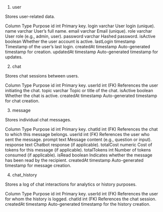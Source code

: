 1. user

Stores user-related data.

Column	Type	Purpose
id	int	Primary key.
login	varchar	User login (unique).
name	varchar	User’s full name.
email	varchar	Email (unique).
role	varchar	User role (e.g., admin, user).
password	varchar	Hashed password.
isActive	boolean	Whether the user account is active.
lastLogin	timestamp	Timestamp of the user’s last login.
createdAt	timestamp	Auto-generated timestamp for creation.
updatedAt	timestamp	Auto-generated timestamp for updates.

2. chat

Stores chat sessions between users.

Column	Type	Purpose
id	int	Primary key.
userId	int (FK)	References the user initiating the chat.
topic	varchar	Topic or title of the chat.
isActive	boolean	Whether the chat is active.
createdAt	timestamp	Auto-generated timestamp for chat creation.

3. message

Stores individual chat messages.

Column	Type	Purpose
id	int	Primary key.
chatId	int (FK)	References the chat to which this message belongs.
userId	int (FK)	References the user who sent the message.
prompt	text	Message content (e.g., question or input).
response	text	Chatbot response (if applicable).
totalCost	numeric	Cost of tokens for this message (if applicable).
totalTokens	int	Number of tokens consumed (if applicable).
isRead	boolean	Indicates whether the message has been read by the recipient.
createdAt	timestamp	Auto-generated timestamp for message creation.

4. chat_history

Stores a log of chat interactions for analytics or history purposes.

Column	Type	Purpose
id	int	Primary key.
userId	int (FK)	References the user for whom the history is logged.
chatId	int (FK)	References the chat session.
createdAt	timestamp	Auto-generated timestamp for the history creation.
